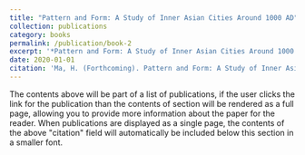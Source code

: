```yaml
---
title: "Pattern and Form: A Study of Inner Asian Cities Around 1000 AD"
collection: publications
category: books
permalink: /publication/book-2
excerpt: '*Pattern and Form: A Study of Inner Asian Cities Around 1000 AD* is a groundbreaking work that examines the urban layouts and architectural forms of major cities in Inner Asia during the medieval period, particularly focusing on the cities of the Liao 遼 and Xixia 西夏 dynasties. Drawing on both literary and archaeological sources, this book explores the spatial and symbolic relationships between urban design and political power, shedding light on how city planning was influenced by cultural, political, and ritual factors. By offering in-depth case studies of the Liaoshangjing 遼上京 and the Zhongxingfu 中興府, the book reveals how the orientation, layout, and spatial organization of these cities reflect the evolving nature of political authority and cultural traditions in the region. This work is an essential contribution to the study of historical urbanism, providing valuable insights into the interplay between power and space in the development of medieval Inner Asian cities.'
date: 2020-01-01
citation: 'Ma, H. (Forthcoming). Pattern and Form: A Study of Inner Asian Cities Around 1000 AD. Ming Ming Publishing House.'
---
```


The contents above will be part of a list of publications, if the user clicks the link for the publication than the contents of section will be rendered as a full page, allowing you to provide more information about the paper for the reader. When publications are displayed as a single page, the contents of the above "citation" field will automatically be included below this section in a smaller font.
